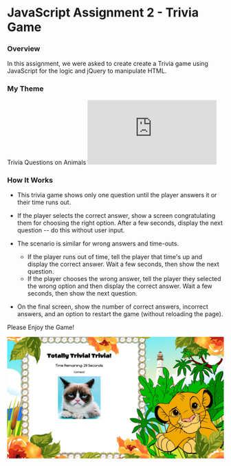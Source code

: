 # JavaScript Assignment 2 - Trivia Game

### Overview

In this assignment, we were asked to create create a Trivia game using JavaScript for the logic and jQuery to manipulate HTML. 

### My Theme

Trivia Questions on Animals
![Questions were generated from](https://opentdb.com/api_config.php)

### How It Works

* This trivia game shows only one question until the player answers it or their time runs out.

* If the player selects the correct answer, show a screen congratulating them for choosing the right option. After a few seconds, display the next question -- do this without user input.

* The scenario is similar for wrong answers and time-outs.

  * If the player runs out of time, tell the player that time's up and display the correct answer. Wait a few seconds, then show the next question.
  * If the player chooses the wrong answer, tell the player they selected the wrong option and then display the correct answer. Wait a few seconds, then show the next question.

* On the final screen, show the number of correct answers, incorrect answers, and an option to restart the game (without reloading the page).

Please Enjoy the Game!

![Game Page](/assets/images/Trivia_Game.JPG)